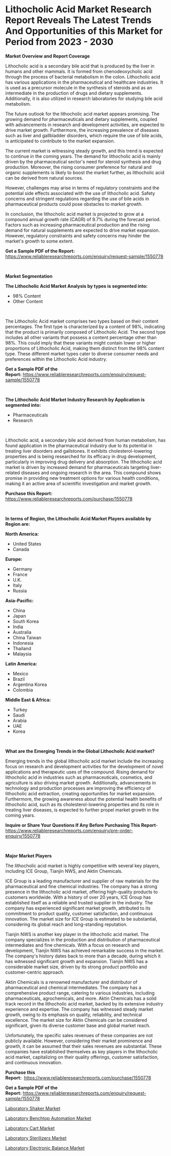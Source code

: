 <p><h1>Lithocholic Acid Market Research Report Reveals The Latest Trends And Opportunities of this Market for Period from 2023 - 2030</h1></p><p><strong>Market Overview and Report Coverage</strong></p>
<p><p>Lithocholic acid is a secondary bile acid that is produced by the liver in humans and other mammals. It is formed from chenodeoxycholic acid through the process of bacterial metabolism in the colon. Lithocholic acid has various applications in the pharmaceutical and healthcare industries. It is used as a precursor molecule in the synthesis of steroids and as an intermediate in the production of drugs and dietary supplements. Additionally, it is also utilized in research laboratories for studying bile acid metabolism.</p><p>The future outlook for the lithocholic acid market appears promising. The growing demand for pharmaceuticals and dietary supplements, coupled with advancements in research and development activities, are expected to drive market growth. Furthermore, the increasing prevalence of diseases such as liver and gallbladder disorders, which require the use of bile acids, is anticipated to contribute to the market expansion.</p><p>The current market is witnessing steady growth, and this trend is expected to continue in the coming years. The demand for lithocholic acid is mainly driven by the pharmaceutical sector's need for steroid synthesis and drug production. Moreover, the rising consumer preference for natural and organic supplements is likely to boost the market further, as lithocholic acid can be derived from natural sources.</p><p>However, challenges may arise in terms of regulatory constraints and the potential side effects associated with the use of lithocholic acid. Safety concerns and stringent regulations regarding the use of bile acids in pharmaceutical products could pose obstacles to market growth.</p><p>In conclusion, the lithocholic acid market is projected to grow at a compound annual growth rate (CAGR) of 9.7% during the forecast period. Factors such as increasing pharmaceutical production and the rising demand for natural supplements are expected to drive market expansion. However, regulatory constraints and safety concerns may hinder the market's growth to some extent.</p></p>
<p><strong>Get a Sample PDF of the Report:</strong> <a href="https://www.reliableresearchreports.com/enquiry/request-sample/1550778">https://www.reliableresearchreports.com/enquiry/request-sample/1550778</a></p>
<p>&nbsp;</p>
<p><strong>Market Segmentation</strong></p>
<p><strong>The Lithocholic Acid Market Analysis by types is segmented into:</strong></p>
<p><ul><li>98% Content</li><li>Other Content</li></ul></p>
<p>&nbsp;</p>
<p><p>The Lithocholic Acid market comprises two types based on their content percentages. The first type is characterized by a content of 98%, indicating that the product is primarily composed of Lithocholic Acid. The second type includes all other variants that possess a content percentage other than 98%. This could imply that these variants might contain lower or higher proportions of Lithocholic Acid, making them distinct from the 98% content type. These different market types cater to diverse consumer needs and preferences within the Lithocholic Acid industry.</p></p>
<p><strong>Get a Sample PDF of the Report:</strong>&nbsp;<a href="https://www.reliableresearchreports.com/enquiry/request-sample/1550778">https://www.reliableresearchreports.com/enquiry/request-sample/1550778</a></p>
<p>&nbsp;</p>
<p><strong>The Lithocholic Acid Market Industry Research by Application is segmented into:</strong></p>
<p><ul><li>Pharmaceuticals</li><li>Research</li></ul></p>
<p>&nbsp;</p>
<p><p>Lithocholic acid, a secondary bile acid derived from human metabolism, has found application in the pharmaceutical industry due to its potential in treating liver disorders and gallstones. It exhibits cholesterol-lowering properties and is being researched for its efficacy in drug development, particularly in improving drug delivery and absorption. The lithocholic acid market is driven by increased demand for pharmaceuticals targeting liver-related diseases and ongoing research in the area. This compound shows promise in providing new treatment options for various health conditions, making it an active area of scientific investigation and market growth.</p></p>
<p><strong>Purchase this Report:</strong>&nbsp; <a href="https://www.reliableresearchreports.com/purchase/1550778">https://www.reliableresearchreports.com/purchase/1550778</a></p>
<p>&nbsp;</p>
<p><strong>In terms of Region, the Lithocholic Acid Market Players available by Region are:</strong></p>
<p>
    <p> <strong> North America: </strong>
        <ul>
            <li>United States</li>
            <li>Canada</li>
        </ul>
        </p> 
    <p> <strong> Europe: </strong>
        <ul>
            <li>Germany</li>
            <li>France</li>
            <li>U.K.</li>
            <li>Italy</li>
            <li>Russia</li>
        </ul>
        </p> 
    <p> <strong> Asia-Pacific: </strong>
        <ul>
            <li>China</li>
            <li>Japan</li>
            <li>South Korea</li>
            <li>India</li>
            <li>Australia</li>
            <li>China Taiwan</li>
            <li>Indonesia</li>
            <li>Thailand</li>
            <li>Malaysia</li>
        </ul>
        </p> 
    <p> <strong> Latin America: </strong>
        <ul>
            <li>Mexico</li>
            <li>Brazil</li>
            <li>Argentina Korea</li>
            <li>Colombia</li>
        </ul>
        </p> 
    <p> <strong> Middle East & Africa: </strong>
        <ul>
            <li>Turkey</li>
            <li>Saudi</li>
            <li>Arabia</li>
            <li>UAE</li>
            <li>Korea</li>
        </ul>
    </p>
    </p>
<p>&nbsp;</p>
<p><strong>What are the Emerging Trends in the Global Lithocholic Acid market?</strong></p>
<p><p>Emerging trends in the global lithocholic acid market include the increasing focus on research and development activities for the development of novel applications and therapeutic uses of the compound. Rising demand for lithocholic acid in industries such as pharmaceuticals, cosmetics, and agriculture is also driving market growth. Additionally, advancements in technology and production processes are improving the efficiency of lithocholic acid extraction, creating opportunities for market expansion. Furthermore, the growing awareness about the potential health benefits of lithocholic acid, such as its cholesterol-lowering properties and its role in treating liver diseases, is expected to further propel market growth in the coming years.</p></p>
<p><strong>Inquire or Share Your Questions If Any Before Purchasing This Report</strong>- <a href="https://www.reliableresearchreports.com/enquiry/pre-order-enquiry/1550778">https://www.reliableresearchreports.com/enquiry/pre-order-enquiry/1550778</a></p>
<p>&nbsp;</p>
<p><strong>Major Market Players</strong></p>
<p><p>The lithocholic acid market is highly competitive with several key players, including ICE Group, Tianjin NWS, and Aktin Chemicals.</p><p>ICE Group is a leading manufacturer and supplier of raw materials for the pharmaceutical and fine chemical industries. The company has a strong presence in the lithocholic acid market, offering high-quality products to customers worldwide. With a history of over 20 years, ICE Group has established itself as a reliable and trusted supplier in the industry. The company has experienced significant market growth, attributed to its commitment to product quality, customer satisfaction, and continuous innovation. The market size for ICE Group is estimated to be substantial, considering its global reach and long-standing reputation.</p><p>Tianjin NWS is another key player in the lithocholic acid market. The company specializes in the production and distribution of pharmaceutical intermediates and fine chemicals. With a focus on research and development, Tianjin NWS has achieved remarkable success in the market. The company's history dates back to more than a decade, during which it has witnessed significant growth and expansion. Tianjin NWS has a considerable market size, driven by its strong product portfolio and customer-centric approach.</p><p>Aktin Chemicals is a renowned manufacturer and distributor of pharmaceutical and chemical intermediates. The company has a comprehensive product range, catering to various industries, including pharmaceuticals, agrochemicals, and more. Aktin Chemicals has a solid track record in the lithocholic acid market, backed by its extensive industry experience and expertise. The company has witnessed steady market growth, owing to its emphasis on quality, reliability, and technical excellence. The market size for Aktin Chemicals can be considered significant, given its diverse customer base and global market reach.</p><p>Unfortunately, the specific sales revenues of these companies are not publicly available. However, considering their market prominence and growth, it can be assumed that their sales revenues are substantial. These companies have established themselves as key players in the lithocholic acid market, capitalizing on their quality offerings, customer satisfaction, and continuous innovation.</p></p>
<p><strong>Purchase this Report:</strong>&nbsp;&nbsp;<a href="https://www.reliableresearchreports.com/purchase/1550778">https://www.reliableresearchreports.com/purchase/1550778</a></p>
<p></p>
<p><strong>Get a Sample PDF of the Report:</strong>&nbsp;<a href="https://www.reliableresearchreports.com/enquiry/request-sample/1550778">https://www.reliableresearchreports.com/enquiry/request-sample/1550778</a></p>
<p><p><a href="https://medium.com/@karinaokon2662/laboratory-shaker-nbsp-market-focuses-on-market-share-size-and-projected-forecast-till-2030-c00495c89395">Laboratory Shaker Market</a></p><p><a href="https://medium.com/@nettieboyle84/laboratory-benchtop-automation-market-size-cagr-trends-2024-2030-85eed6d8b86e">Laboratory Benchtop Automation Market</a></p><p><a href="https://medium.com/@williambatz97/laboratory-cart-market-size-and-market-trends-complete-industry-overview-2023-to-2030-68fd76bc409b">Laboratory Cart Market</a></p><p><a href="https://medium.com/@kavonhansen3626/laboratory-sterilizers-nbsp-market-focuses-on-market-share-size-and-projected-forecast-till-2030-9ee6d8dd9c07">Laboratory Sterilizers Market</a></p><p><a href="https://medium.com/@othaleffler644/laboratory-electronic-balance-market-size-reveals-the-best-marketing-channels-in-global-industry-740f8dd16e7f">Laboratory Electronic Balance Market</a></p></p>